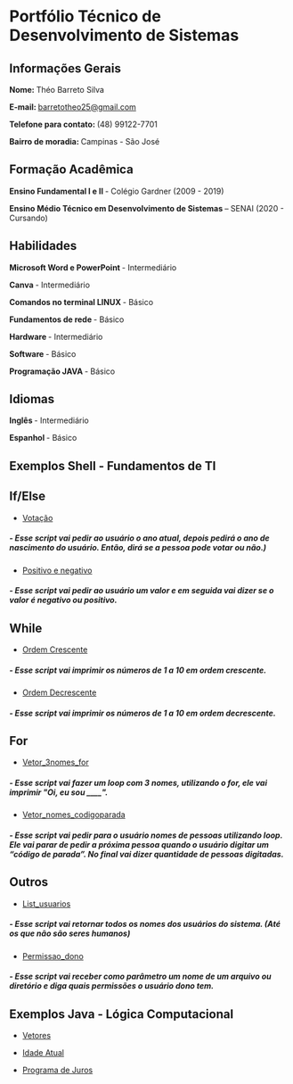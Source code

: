 # Portfólio Técnico de Desenvolvimento de Sistemas
## <b> Informações Gerais </b>
<b> Nome: </b> Théo Barreto Silva 

<b> E-mail: </b> barretotheo25@gmail.com

<b> Telefone para contato: </b> (48) 99122-7701

<b> Bairro de moradia: </b> Campinas - São José

## <b> Formação Acadêmica </b>

<b> Ensino Fundamental I e II </B> - Colégio Gardner (2009 - 2019)

<b> Ensino Médio Técnico em Desenvolvimento de Sistemas </B> – SENAI (2020 - Cursando)

## <b> Habilidades </b>

<B> Microsoft Word e PowerPoint </B> - Intermediário

<B> Canva </B> - Intermediário

<B> Comandos no terminal LINUX </B> - Básico

<B> Fundamentos de rede </B> - Básico

<B> Hardware </B> - Intermediário

<B> Software </B> - Básico

<B> Programação JAVA </B> - Básico

## <b> Idiomas </b>

<b> Inglês </b> - Intermediário

<b> Espanhol </b> - Básico

## <b> Exemplos Shell - Fundamentos de TI </b>

## If/Else

* [Votação](\FundamentosTI/exemplos/votação.sh)
##### - Esse script vai pedir ao usuário o ano atual, depois pedirá o ano de nascimento do usuário. Então, dirá se a pessoa pode votar ou não.)

* [Positivo e negativo](\FundamentosTI\exemplos\positivo_negativo.sh)
##### - Esse script vai pedir ao usuário um valor e em seguida vai dizer se o valor é negativo ou positivo.

## While

* [Ordem Crescente](\FundamentosTI\exemplos\ordem_crescente.sh)
##### - Esse script vai imprimir os números de 1 a 10 em ordem crescente.

* [Ordem Decrescente](\FundamentosTI\exemplos\ordem_decrescente.sh)
##### - Esse script vai imprimir os números de 1 a 10 em ordem decrescente.

## For

* [Vetor_3nomes_for](\FundamentosTI\exemplos\vetor_3nomes_for.sh)
##### - Esse script vai fazer um loop com 3 nomes, utilizando o for, ele vai imprimir "Oi, eu sou ____".

* [Vetor_nomes_codigoparada](\FundamentosTI\exemplos\vetor_nomes_codigoparada.sh)
##### - Esse script vai pedir para o usuário nomes de pessoas utilizando loop. Ele vai parar de pedir a próxima pessoa quando o usuário digitar um “código de parada”. No final vai dizer quantidade de pessoas digitadas.

## Outros

* [List_usuarios](\FundamentosTI\exemplos\list_usuarios.sh)
##### - Esse script vai retornar todos os nomes dos usuários do sistema. (Até os que não são seres humanos)

* [Permissao_dono](\FundamentosTI\exemplos\permissao_dono.sh)
##### - Esse script vai receber como parâmetro um nome de um arquivo ou diretório e diga quais permissões o usuário dono tem.

## <b> Exemplos Java - Lógica Computacional </b>

* [Vetores](LogicaComputacional\exemplos\Vetores.java)

* [Idade Atual](\LogicaComputacional\exemplos\Idade_atual.java)

* [Programa de Juros](\LogicaComputacional\exemplos\Programa_juros.java)
